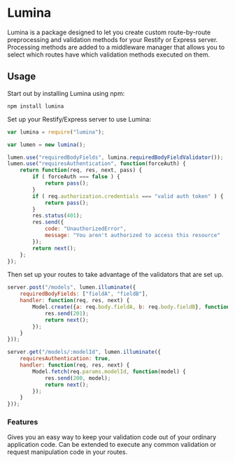 # Lumina

Lumina is a package designed to let you create custom route-by-route preprocessing and validation methods for your Restify or Express server. 
Processing methods are added to a middleware manager that allows you to select which routes have which validation methods executed on them.

## Usage

Start out by installing Lumina using npm:

    npm install lumina

Set up your Restify/Express server to use Lumina:

```javascript
var lumina = require("lumina");

var lumen = new lumina();

lumen.use("requiredBodyFields", lumina.requiredBodyFieldValidator());
lumen.use("requiresAuthentication", function(forceAuth) {
    return function(req, res, next, pass) {
        if ( forceAuth === false ) {
            return pass();
        }
        if ( req.authorization.credentials === "valid auth token" ) {
            return pass();
        }
		res.status(401);
		res.send({
			code: "UnauthorizedError",
			message: "You aren't authorized to access this resource"
		});
		return next();
    };
});
```

Then set up your routes to take advantage of the validators that are set up.

```javascript
server.post("/models", lumen.illuminate({
    requiredBodyFields: ["fieldA", "fieldB"],
    handler: function(req, res, next) {
        Model.create({a: req.body.fieldA, b: req.body.fieldB}, function() {
            res.send(201);
            return next();
        });
    }
}));

server.get("/models/:modelId", lumen.illuminate({
    requiresAuthentication: true,
    handler: function(req, res, next) {
        Model.fetch(req.params.modelId, function(model) {
            res.send(200, model);
            return next();
        });
    }
}));
```

### Features

Gives you an easy way to keep your validation code out of your ordinary application code.
Can be extended to execute any common validation or request manipulation code in your routes.
